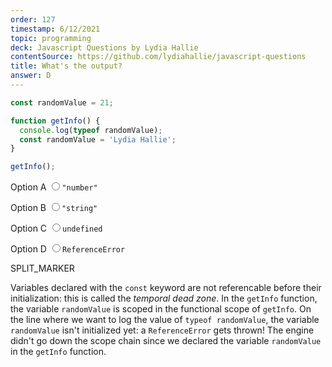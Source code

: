 ```yaml
---
order: 127
timestamp: 6/12/2021
topic: programming
deck: Javascript Questions by Lydia Hallie
contentSource: https://github.com/lydiahallie/javascript-questions
title: What's the output?
answer: D
---
```


  

```javascript
const randomValue = 21;

function getInfo() {
  console.log(typeof randomValue);
  const randomValue = 'Lydia Hallie';
}

getInfo();
```


<label for="option-A">Option A</label>
<input type="radio" name="answer-option" id="option-A" value="A">`"number"`</input>
    

<label for="option-B">Option B</label>
<input type="radio" name="answer-option" id="option-B" value="B">`"string"`</input>
    

<label for="option-C">Option C</label>
<input type="radio" name="answer-option" id="option-C" value="C">`undefined`</input>
    

<label for="option-D">Option D</label>
<input type="radio" name="answer-option" id="option-D" value="D">`ReferenceError`</input>
    




SPLIT_MARKER

Variables declared with the `const` keyword are not referencable before their initialization: this is called the _temporal dead zone_. In the `getInfo` function, the variable `randomValue` is scoped in the functional scope of `getInfo`. On the line where we want to log the value of `typeof randomValue`, the variable `randomValue` isn't initialized yet: a `ReferenceError` gets thrown! The engine didn't go down the scope chain since we declared the variable `randomValue` in the `getInfo` function.



